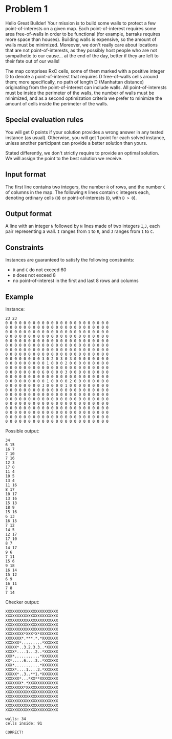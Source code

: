 # Problem 1

Hello Great Builder!
Your mission is to build some walls to protect a few point-of-interests on a given map.
Each point-of-interest requires some area free-of-walls in order to be functional (for example, barraks requires more space than houses).
Building walls is expensive, so the amount of walls must be minimized.
Moreover, we don't really care about locations that are not point-of-interests, as they possibly host people who are not sympathetic to our cause...
at the end of the day, better if they are left to their fate out of our walls!

The map comprises RxC cells, some of them marked with a positive integer D to denote a point-of-interest that requires D free-of-walls cells around them;
more specifically, no path of length D (Manhattan distance) originating from the point-of-interest can include walls.
All point-of-interests must be inside the perimeter of the walls, the number of walls must be minimized, and as a second optimization criteria we prefer to minimize the amount of cells inside the perimeter of the walls.


## Special evaluation rules

You will get 0 points if your solution provides a wrong answer in any tested instance (as usual).
Otherwise, you will get 1 point for each solved instance, unless another participant can provide a better solution than yours.

Stated differently, we don't strictly require to provide an optimal solution.
We will assign the point to the best solution we receive.


## Input format

The first line contains two integers, the number `R` of rows, and the number `C` of columns in the map.
The following `R` lines contain `C` integers each, denoting ordinary cells (`0`) or point-of-interests (`D`, with `D > 0`).


## Output format

A line with an integer `N` followed by `N` lines made of two integers `I`,`J`, each pair representing a wall.
`I` ranges from `1` to `R`, and `J` ranges from `1` to `C`.


## Constraints

Instances are guaranteed to satisfy the following constraints:

* `R` and `C` do not exceed 60
* `D` does not exceed 8
* no point-of-interest in the first and last 8 rows and columns


## Example

Instance:

```
23 23
0 0 0 0 0 0 0 0 0 0 0 0 0 0 0 0 0 0 0 0 0 0 0 
0 0 0 0 0 0 0 0 0 0 0 0 0 0 0 0 0 0 0 0 0 0 0 
0 0 0 0 0 0 0 0 0 0 0 0 0 0 0 0 0 0 0 0 0 0 0 
0 0 0 0 0 0 0 0 0 0 0 0 0 0 0 0 0 0 0 0 0 0 0 
0 0 0 0 0 0 0 0 0 0 0 0 0 0 0 0 0 0 0 0 0 0 0 
0 0 0 0 0 0 0 0 0 0 0 0 0 0 0 0 0 0 0 0 0 0 0 
0 0 0 0 0 0 0 0 0 0 0 0 0 0 0 0 0 0 0 0 0 0 0 
0 0 0 0 0 0 0 0 0 0 0 0 0 0 0 0 0 0 0 0 0 0 0 
0 0 0 0 0 0 0 0 3 0 2 0 3 0 3 0 0 0 0 0 0 0 0 
0 0 0 0 0 0 0 0 0 1 0 0 0 2 0 0 0 0 0 0 0 0 0 
0 0 0 0 0 0 0 0 0 0 0 0 0 0 0 0 0 0 0 0 0 0 0 
0 0 0 0 0 0 0 0 6 0 0 0 0 3 0 0 0 0 0 0 0 0 0 
0 0 0 0 0 0 0 0 0 0 0 0 0 0 0 0 0 0 0 0 0 0 0 
0 0 0 0 0 0 0 0 0 1 0 0 0 0 2 0 0 0 0 0 0 0 0 
0 0 0 0 0 0 0 0 3 0 0 0 0 1 0 0 0 0 0 0 0 0 0 
0 0 0 0 0 0 0 0 0 0 0 0 0 0 0 0 0 0 0 0 0 0 0 
0 0 0 0 0 0 0 0 0 0 0 0 0 0 0 0 0 0 0 0 0 0 0 
0 0 0 0 0 0 0 0 0 0 0 0 0 0 0 0 0 0 0 0 0 0 0 
0 0 0 0 0 0 0 0 0 0 0 0 0 0 0 0 0 0 0 0 0 0 0 
0 0 0 0 0 0 0 0 0 0 0 0 0 0 0 0 0 0 0 0 0 0 0 
0 0 0 0 0 0 0 0 0 0 0 0 0 0 0 0 0 0 0 0 0 0 0 
0 0 0 0 0 0 0 0 0 0 0 0 0 0 0 0 0 0 0 0 0 0 0 
0 0 0 0 0 0 0 0 0 0 0 0 0 0 0 0 0 0 0 0 0 0 0 
```

Possible output:

```
34
6 15
16 7
7 10
7 16
12 3
17 8
11 4
10 5
13 4
11 16
8 17
10 17
13 16
15 13
18 9
15 16
6 13
16 15
7 12
14 5
12 17
17 10
8 7
14 17
9 6
7 11
15 6
9 18
16 14
15 12
6 9
16 11
7 8
7 14
```

Checker output:

```
XXXXXXXXXXXXXXXXXXXXXXX
XXXXXXXXXXXXXXXXXXXXXXX
XXXXXXXXXXXXXXXXXXXXXXX
XXXXXXXXXXXXXXXXXXXXXXX
XXXXXXXXXXXXXXXXXXXXXXX
XXXXXXXX*XXX*X*XXXXXXXX
XXXXXXX*.***.*.*XXXXXXX
XXXXXX*.........*XXXXXX
XXXXX*..3.2.3.3..*XXXXX
XXXX*....1...2..*XXXXXX
XXX*...........*XXXXXXX
XX*.....6....3..*XXXXXX
XXX*...........*XXXXXXX
XXXX*....1....2.*XXXXXX
XXXXX*..3..**1.*XXXXXXX
XXXXXX*...*XX**XXXXXXXX
XXXXXXX*.*XXXXXXXXXXXXX
XXXXXXXX*XXXXXXXXXXXXXX
XXXXXXXXXXXXXXXXXXXXXXX
XXXXXXXXXXXXXXXXXXXXXXX
XXXXXXXXXXXXXXXXXXXXXXX
XXXXXXXXXXXXXXXXXXXXXXX
XXXXXXXXXXXXXXXXXXXXXXX

walls: 34
cells inside: 91

CORRECT!
```
